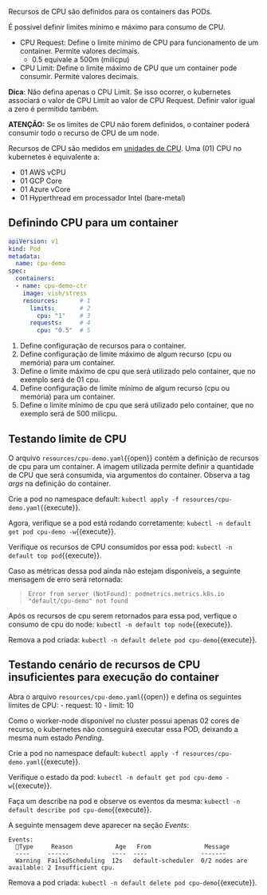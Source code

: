 Recursos de CPU são definidos para os containers das PODs. 

É possível definir limites mínimo e máximo para consumo de CPU.
- CPU Request: Define o limite mínimo de CPU para funcionamento de um container. Permite valores decimais.
  - 0.5 equivale a 500m (milicpu)
- CPU Limit: Define o limite máximo de CPU que um container pode consumir. Permite valores decimais.

**Dica**: Não defina apenas o CPU Limit. Se isso ocorrer, o kubernetes associará o valor de CPU Limit ao valor de CPU Request. Definir valor igual a zero é permitido também.

**ATENÇÃO:** Se os limites de CPU não forem definidos, o container poderá consumir todo o recurso de CPU de um node.

Recursos de CPU são medidos em [unidades de CPU](https://kubernetes.io/docs/tasks/configure-pod-container/assign-cpu-resource/#cpu-units). Uma (01) CPU no kubernetes é equivalente a:
- 01 AWS vCPU
- 01 GCP Core
- 01 Azure vCore
- 01 Hyperthread em processador Intel (bare-metal)

## Definindo CPU para um container

```yaml
apiVersion: v1
kind: Pod
metadata:
  name: cpu-demo
spec:
  containers:
  - name: cpu-demo-ctr
    image: vish/stress
    resources:      # 1
      limits:       # 2
        cpu: "1"    # 3
      requests:     # 4
        cpu: "0.5"  # 5
```

1. Define configuração de recursos para o container.
2. Define configuração de limite máximo de algum recurso (cpu ou memória) para um container.
3. Define o limite máximo de cpu que será utilizado pelo container, que no exemplo será de 01 cpu.
4. Define configuração de limite mínimo de algum recurso (cpu ou memória) para um container.
5. Define o limite mínimo de cpu que será utilizado pelo container, que no exemplo será de 500 milicpu.

## Testando limite de CPU

O arquivo `resources/cpu-demo.yaml`{{open}} contém a definição de recursos de cpu para um container.
A imagem utilizada permite definir a quantidade de CPU que será consumida, via argumentos do container. Observa a tag *args* na definição do container.

Crie a pod no namespace default: `kubectl apply -f resources/cpu-demo.yaml`{{execute}}.

Agora, verifique se a pod está rodando corretamente: `kubectl -n default get pod cpu-demo -w`{{execute}}.

Verifique os recursos de CPU consumidos por essa pod: `kubectl -n default top pod`{{execute}}.

Caso as métricas dessa pod ainda não estejam disponíveis, a seguinte mensagem de erro será retornada: 
> `Error from server (NotFound): podmetrics.metrics.k8s.io "default/cpu-demo" not found`

Após os recursos de cpu serem retornados para essa pod, verfique o consumo de cpu do node: `kubectl -n default top node`{{execute}}.

Remova a pod criada: `kubectl -n default delete pod cpu-demo`{{execute}}.

## Testando cenário de recursos de CPU insuficientes para execução do container

Abra o arquivo `resources/cpu-demo.yaml`{{open}} e defina os seguintes limites de CPU:
    - request: 10
    - limit: 10

Como o worker-node disponível no cluster possui apenas 02 cores de recurso, o kubernetes não conseguirá executar essa POD, deixando a mesma num estado *Pending*.

Crie a pod no namespace default: `kubectl apply -f resources/cpu-demo.yaml`{{execute}}.

Verifique o estado da pod: `kubectl -n default get pod cpu-demo -w`{{execute}}.

Faça um describe na pod e observe os eventos da mesma: `kubectl -n default describe pod cpu-demo`{{execute}}.

A seguinte mensagem deve aparecer na seção *Events*:
```
Events:  
  Type     Reason            Age   From               Message
  ----     ------            ----  ----               -------
  Warning  FailedScheduling  12s   default-scheduler  0/2 nodes are available: 2 Insufficient cpu.
```

Remova a pod criada: `kubectl -n default delete pod cpu-demo`{{execute}}.

